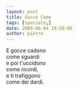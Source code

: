 ```yaml
---
layout: post
title: Gocce Come
tags: [speciale,]
date: 2009-06-04 18:59:00
author: pietro
---
```

E gocce cadono<br/>come sguardi<br/>e poi t'uccidono<br/>come ricordi,<br/>e ti trafiggono<br/>come dei dardi.
